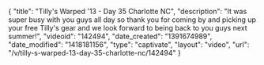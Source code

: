 {
    "title": "Tilly's Warped '13 - Day 35 Charlotte NC",
    "description": "It was super busy with you guys all day so thank you for coming by and picking up your free Tilly's gear and we look forward to being back to you guys next summer!",
    "videoid": "142494",
    "date_created": "1391674989",
    "date_modified": "1418181156",
    "type": "captivate",
    "layout": "video",
    "url": "\/v\/tilly-s-warped-13-day-35-charlotte-nc\/142494"
}